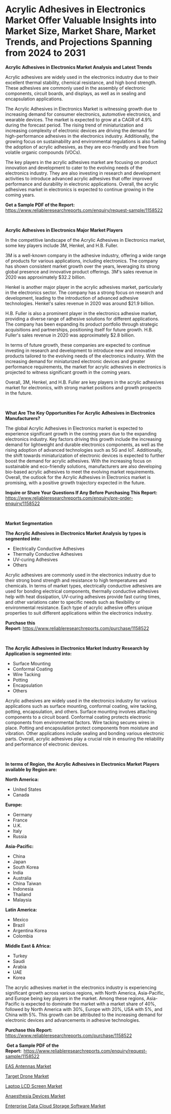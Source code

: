 <p><h1>Acrylic Adhesives in Electronics Market Offer Valuable Insights into Market Size, Market Share, Market Trends, and Projections Spanning from 2024 to 2031</h1></p><p><strong>Acrylic Adhesives in Electronics Market Analysis and Latest Trends</strong></p>
<p><p>Acrylic adhesives are widely used in the electronics industry due to their excellent thermal stability, chemical resistance, and high bond strength. These adhesives are commonly used in the assembly of electronic components, circuit boards, and displays, as well as in sealing and encapsulation applications.</p><p>The Acrylic Adhesives in Electronics Market is witnessing growth due to increasing demand for consumer electronics, automotive electronics, and wearable devices. The market is expected to grow at a CAGR of 4.9% during the forecast period. The rising trend of miniaturization and increasing complexity of electronic devices are driving the demand for high-performance adhesives in the electronics industry. Additionally, the growing focus on sustainability and environmental regulations is also fueling the adoption of acrylic adhesives, as they are eco-friendly and free from volatile organic compounds (VOCs).</p><p>The key players in the acrylic adhesives market are focusing on product innovation and development to cater to the evolving needs of the electronics industry. They are also investing in research and development activities to introduce advanced acrylic adhesives that offer improved performance and durability in electronic applications. Overall, the acrylic adhesives market in electronics is expected to continue growing in the coming years.</p></p>
<p><strong>Get a Sample PDF of the Report:&nbsp;</strong> <a href="https://www.reliableresearchreports.com/enquiry/request-sample/1158522">https://www.reliableresearchreports.com/enquiry/request-sample/1158522</a></p>
<p>&nbsp;</p>
<p><strong>Acrylic Adhesives in Electronics Major Market Players</strong></p>
<p><p>In the competitive landscape of the Acrylic Adhesives in Electronics market, some key players include 3M, Henkel, and H.B. Fuller. </p><p>3M is a well-known company in the adhesive industry, offering a wide range of products for various applications, including electronics. The company has shown consistent market growth over the years, leveraging its strong global presence and innovative product offerings. 3M's sales revenue in 2020 was approximately $32.2 billion.</p><p>Henkel is another major player in the acrylic adhesives market, particularly in the electronics sector. The company has a strong focus on research and development, leading to the introduction of advanced adhesive technologies. Henkel's sales revenue in 2020 was around $21.9 billion.</p><p>H.B. Fuller is also a prominent player in the electronics adhesive market, providing a diverse range of adhesive solutions for different applications. The company has been expanding its product portfolio through strategic acquisitions and partnerships, positioning itself for future growth. H.B. Fuller's sales revenue in 2020 was approximately $2.8 billion.</p><p>In terms of future growth, these companies are expected to continue investing in research and development to introduce new and innovative products tailored to the evolving needs of the electronics industry. With the increasing demand for miniaturized electronic devices and greater performance requirements, the market for acrylic adhesives in electronics is projected to witness significant growth in the coming years.</p><p>Overall, 3M, Henkel, and H.B. Fuller are key players in the acrylic adhesives market for electronics, with strong market positions and growth prospects in the future.</p></p>
<p>&nbsp;</p>
<p><strong>What Are The Key Opportunities For Acrylic Adhesives in Electronics Manufacturers?</strong></p>
<p><p>The global Acrylic Adhesives in Electronics market is expected to experience significant growth in the coming years due to the expanding electronics industry. Key factors driving this growth include the increasing demand for lightweight and durable electronics components, as well as the rising adoption of advanced technologies such as 5G and IoT. Additionally, the shift towards miniaturization of electronic devices is expected to further boost the demand for acrylic adhesives. With the increasing focus on sustainable and eco-friendly solutions, manufacturers are also developing bio-based acrylic adhesives to meet the evolving market requirements. Overall, the outlook for the Acrylic Adhesives in Electronics market is promising, with a positive growth trajectory expected in the future.</p></p>
<p><strong>Inquire or Share Your Questions If Any Before Purchasing This Report:</strong> <a href="https://www.reliableresearchreports.com/enquiry/pre-order-enquiry/1158522">https://www.reliableresearchreports.com/enquiry/pre-order-enquiry/1158522</a></p>
<p>&nbsp;</p>
<p><strong>Market Segmentation</strong></p>
<p><strong>The Acrylic Adhesives in Electronics Market Analysis by types is segmented into:</strong></p>
<p><ul><li>Electrically Conductive Adhesives</li><li>Thermally Conductive Adhesives</li><li>UV-curing Adhesives</li><li>Others</li></ul></p>
<p><p>Acrylic adhesives are commonly used in the electronics industry due to their strong bond strength and resistance to high temperatures and chemicals. In terms of market types, electrically conductive adhesives are used for bonding electrical components, thermally conductive adhesives help with heat dissipation, UV-curing adhesives provide fast curing times, and other variations cater to specific needs such as flexibility or environmental resistance. Each type of acrylic adhesive offers unique properties to suit different applications within the electronics industry.</p></p>
<p><strong>Purchase this Report:&nbsp;</strong><a href="https://www.reliableresearchreports.com/purchase/1158522">https://www.reliableresearchreports.com/purchase/1158522</a></p>
<p>&nbsp;</p>
<p><strong>The Acrylic Adhesives in Electronics Market Industry Research by Application is segmented into:</strong></p>
<p><ul><li>Surface Mounting</li><li>Conformal Coating</li><li>Wire Tacking</li><li>Potting</li><li>Encapsulation</li><li>Others</li></ul></p>
<p><p>Acrylic adhesives are widely used in the electronics industry for various applications such as surface mounting, conformal coating, wire tacking, potting, encapsulation, and others. Surface mounting involves attaching components to a circuit board. Conformal coating protects electronic components from environmental factors. Wire tacking secures wires in place. Potting and encapsulation protect components from moisture and vibration. Other applications include sealing and bonding various electronic parts. Overall, acrylic adhesives play a crucial role in ensuring the reliability and performance of electronic devices.</p></p>
<p>&nbsp;</p>
<p><strong>In terms of Region, the Acrylic Adhesives in Electronics Market Players available by Region are:</strong></p>
<p>
    <p> <strong> North America: </strong>
        <ul>
            <li>United States</li>
            <li>Canada</li>
        </ul>
        </p> 
    <p> <strong> Europe: </strong>
        <ul>
            <li>Germany</li>
            <li>France</li>
            <li>U.K.</li>
            <li>Italy</li>
            <li>Russia</li>
        </ul>
        </p> 
    <p> <strong> Asia-Pacific: </strong>
        <ul>
            <li>China</li>
            <li>Japan</li>
            <li>South Korea</li>
            <li>India</li>
            <li>Australia</li>
            <li>China Taiwan</li>
            <li>Indonesia</li>
            <li>Thailand</li>
            <li>Malaysia</li>
        </ul>
        </p> 
    <p> <strong> Latin America: </strong>
        <ul>
            <li>Mexico</li>
            <li>Brazil</li>
            <li>Argentina Korea</li>
            <li>Colombia</li>
        </ul>
        </p> 
    <p> <strong> Middle East & Africa: </strong>
        <ul>
            <li>Turkey</li>
            <li>Saudi</li>
            <li>Arabia</li>
            <li>UAE</li>
            <li>Korea</li>
        </ul>
    </p>
    </p>
<p><p>The acrylic adhesives market in the electronics industry is experiencing significant growth across various regions, with North America, Asia-Pacific, and Europe being key players in the market. Among these regions, Asia-Pacific is expected to dominate the market with a market share of 40%, followed by North America with 30%, Europe with 20%, USA with 5%, and China with 5%. This growth can be attributed to the increasing demand for electronic devices and advancements in adhesive technologies.</p></p>
<p><strong>Purchase this Report: </strong><a href="https://www.reliableresearchreports.com/purchase/1158522">https://www.reliableresearchreports.com/purchase/1158522</a></p>
<p>&nbsp;<strong>Get a Sample PDF of the Report:&nbsp;&nbsp;</strong><a href="https://www.reliableresearchreports.com/enquiry/request-sample/1158522">https://www.reliableresearchreports.com/enquiry/request-sample/1158522</a></p>
<p><strong></strong></p>
<p><p><a href="https://github.com/marloy8/Market-Research-Report-List-3/blob/main/eas-antennas-market.md">EAS Antennas Market</a></p><p><a href="https://github.com/dx0328/Market-Research-Report-List-1/blob/main/target-drone-market.md">Target Drone Market</a></p><p><a href="https://issuu.com/reportprime-2/docs/laptop-lcd-screen-market-size-2030.pptx">Laptop LCD Screen Market</a></p><p><a href="https://github.com/sougarounis/Market-Research-Report-List-1/blob/main/anaesthesia-devices-market.md">Anaesthesia Devices Market</a></p><p><a href="https://issuu.com/reportprime-2/docs/enterprise-data-cloud-storage-software-market-size">Enterprise Data Cloud Storage Software Market</a></p></p>